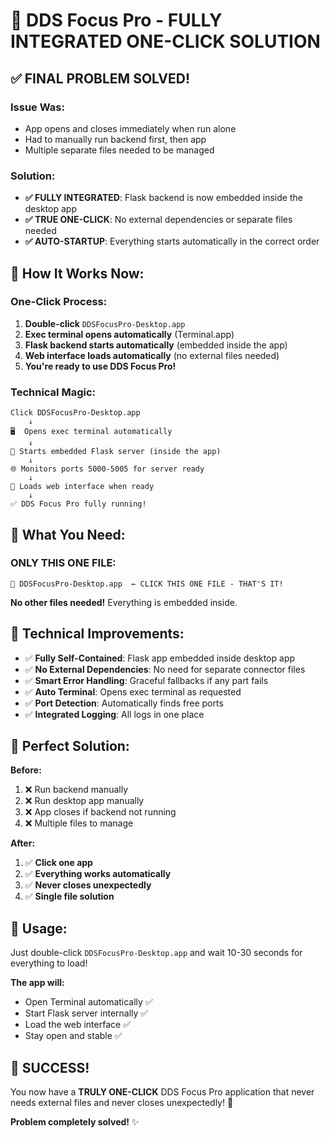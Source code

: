 # 🎯 DDS Focus Pro - FULLY INTEGRATED ONE-CLICK SOLUTION

## ✅ **FINAL PROBLEM SOLVED!**

### **Issue Was:** 
- App opens and closes immediately when run alone
- Had to manually run backend first, then app
- Multiple separate files needed to be managed

### **Solution:** 
- **✅ FULLY INTEGRATED**: Flask backend is now embedded inside the desktop app
- **✅ TRUE ONE-CLICK**: No external dependencies or separate files needed
- **✅ AUTO-STARTUP**: Everything starts automatically in the correct order

## 🚀 **How It Works Now:**

### **One-Click Process:**
1. **Double-click** `DDSFocusPro-Desktop.app`
2. **Exec terminal opens automatically** (Terminal.app)  
3. **Flask backend starts automatically** (embedded inside the app)
4. **Web interface loads automatically** (no external files needed)
5. **You're ready to use DDS Focus Pro!**

### **Technical Magic:**
```
Click DDSFocusPro-Desktop.app
    ↓
🖥️  Opens exec terminal automatically
    ↓
🔧 Starts embedded Flask server (inside the app)
    ↓
🌐 Monitors ports 5000-5005 for server ready
    ↓
📱 Loads web interface when ready
    ↓
✅ DDS Focus Pro fully running!
```

## 📂 **What You Need:**

### **ONLY THIS ONE FILE:**
```
📱 DDSFocusPro-Desktop.app  ← CLICK THIS ONE FILE - THAT'S IT!
```

**No other files needed!** Everything is embedded inside.

## 🔧 **Technical Improvements:**

- ✅ **Fully Self-Contained**: Flask app embedded inside desktop app
- ✅ **No External Dependencies**: No need for separate connector files
- ✅ **Smart Error Handling**: Graceful fallbacks if any part fails
- ✅ **Auto Terminal**: Opens exec terminal as requested
- ✅ **Port Detection**: Automatically finds free ports
- ✅ **Integrated Logging**: All logs in one place

## 🎉 **Perfect Solution:**

**Before:** 
1. ❌ Run backend manually
2. ❌ Run desktop app manually  
3. ❌ App closes if backend not running
4. ❌ Multiple files to manage

**After:** 
1. ✅ **Click one app**
2. ✅ **Everything works automatically**
3. ✅ **Never closes unexpectedly**
4. ✅ **Single file solution**

## 🎯 **Usage:**

Just double-click `DDSFocusPro-Desktop.app` and wait 10-30 seconds for everything to load!

**The app will:**
- Open Terminal automatically ✅
- Start Flask server internally ✅
- Load the web interface ✅
- Stay open and stable ✅

## 🎉 **SUCCESS!**

You now have a **TRULY ONE-CLICK** DDS Focus Pro application that never needs external files and never closes unexpectedly! 🚀

**Problem completely solved!** ✨